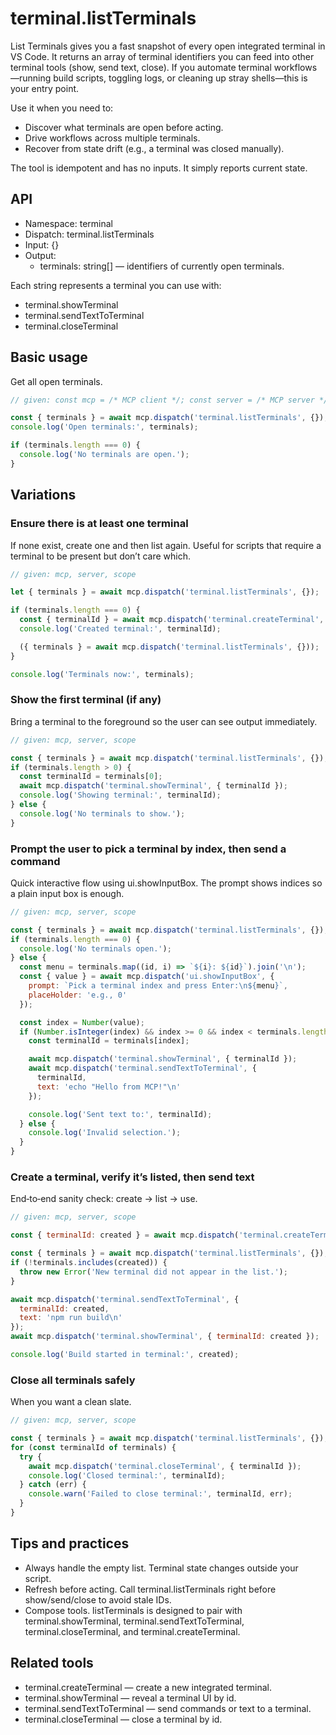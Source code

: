 # terminal.listTerminals

List Terminals gives you a fast snapshot of every open integrated terminal in VS Code. It returns an array of terminal identifiers you can feed into other terminal tools (show, send text, close). If you automate terminal workflows—running build scripts, toggling logs, or cleaning up stray shells—this is your entry point.

Use it when you need to:
- Discover what terminals are open before acting.
- Drive workflows across multiple terminals.
- Recover from state drift (e.g., a terminal was closed manually).

The tool is idempotent and has no inputs. It simply reports current state.

## API

- Namespace: terminal
- Dispatch: terminal.listTerminals
- Input: {}
- Output:
  - terminals: string[] — identifiers of currently open terminals.

Each string represents a terminal you can use with:
- terminal.showTerminal
- terminal.sendTextToTerminal
- terminal.closeTerminal

## Basic usage

Get all open terminals.

```javascript
// given: const mcp = /* MCP client */; const server = /* MCP server */; const scope = /* optional filepath */;

const { terminals } = await mcp.dispatch('terminal.listTerminals', {});
console.log('Open terminals:', terminals);

if (terminals.length === 0) {
  console.log('No terminals are open.');
}
```

## Variations

### Ensure there is at least one terminal

If none exist, create one and then list again. Useful for scripts that require a terminal to be present but don’t care which.

```javascript
// given: mcp, server, scope

let { terminals } = await mcp.dispatch('terminal.listTerminals', {});

if (terminals.length === 0) {
  const { terminalId } = await mcp.dispatch('terminal.createTerminal', { name: 'auto' });
  console.log('Created terminal:', terminalId);

  ({ terminals } = await mcp.dispatch('terminal.listTerminals', {}));
}

console.log('Terminals now:', terminals);
```

### Show the first terminal (if any)

Bring a terminal to the foreground so the user can see output immediately.

```javascript
// given: mcp, server, scope

const { terminals } = await mcp.dispatch('terminal.listTerminals', {});
if (terminals.length > 0) {
  const terminalId = terminals[0];
  await mcp.dispatch('terminal.showTerminal', { terminalId });
  console.log('Showing terminal:', terminalId);
} else {
  console.log('No terminals to show.');
}
```

### Prompt the user to pick a terminal by index, then send a command

Quick interactive flow using ui.showInputBox. The prompt shows indices so a plain input box is enough.

```javascript
// given: mcp, server, scope

const { terminals } = await mcp.dispatch('terminal.listTerminals', {});
if (terminals.length === 0) {
  console.log('No terminals open.');
} else {
  const menu = terminals.map((id, i) => `${i}: ${id}`).join('\n');
  const { value } = await mcp.dispatch('ui.showInputBox', {
    prompt: `Pick a terminal index and press Enter:\n${menu}`,
    placeHolder: 'e.g., 0'
  });

  const index = Number(value);
  if (Number.isInteger(index) && index >= 0 && index < terminals.length) {
    const terminalId = terminals[index];

    await mcp.dispatch('terminal.showTerminal', { terminalId });
    await mcp.dispatch('terminal.sendTextToTerminal', {
      terminalId,
      text: 'echo "Hello from MCP!"\n'
    });

    console.log('Sent text to:', terminalId);
  } else {
    console.log('Invalid selection.');
  }
}
```

### Create a terminal, verify it’s listed, then send text

End‑to‑end sanity check: create → list → use.

```javascript
// given: mcp, server, scope

const { terminalId: created } = await mcp.dispatch('terminal.createTerminal', { name: 'build' });

const { terminals } = await mcp.dispatch('terminal.listTerminals', {});
if (!terminals.includes(created)) {
  throw new Error('New terminal did not appear in the list.');
}

await mcp.dispatch('terminal.sendTextToTerminal', {
  terminalId: created,
  text: 'npm run build\n'
});
await mcp.dispatch('terminal.showTerminal', { terminalId: created });

console.log('Build started in terminal:', created);
```

### Close all terminals safely

When you want a clean slate.

```javascript
// given: mcp, server, scope

const { terminals } = await mcp.dispatch('terminal.listTerminals', {});
for (const terminalId of terminals) {
  try {
    await mcp.dispatch('terminal.closeTerminal', { terminalId });
    console.log('Closed terminal:', terminalId);
  } catch (err) {
    console.warn('Failed to close terminal:', terminalId, err);
  }
}
```

## Tips and practices

- Always handle the empty list. Terminal state changes outside your script.
- Refresh before acting. Call terminal.listTerminals right before show/send/close to avoid stale IDs.
- Compose tools. listTerminals is designed to pair with terminal.showTerminal, terminal.sendTextToTerminal, terminal.closeTerminal, and terminal.createTerminal.

## Related tools

- terminal.createTerminal — create a new integrated terminal.
- terminal.showTerminal — reveal a terminal UI by id.
- terminal.sendTextToTerminal — send commands or text to a terminal.
- terminal.closeTerminal — close a terminal by id.